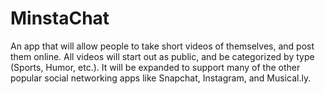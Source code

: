 # MinstaChat
An app that will allow people to take short videos of themselves, and post them online. All videos will start out as public, and be categorized by type (Sports, Humor, etc.). It will be expanded to support many of the other popular social networking apps like Snapchat, Instagram, and Musical.ly. 

